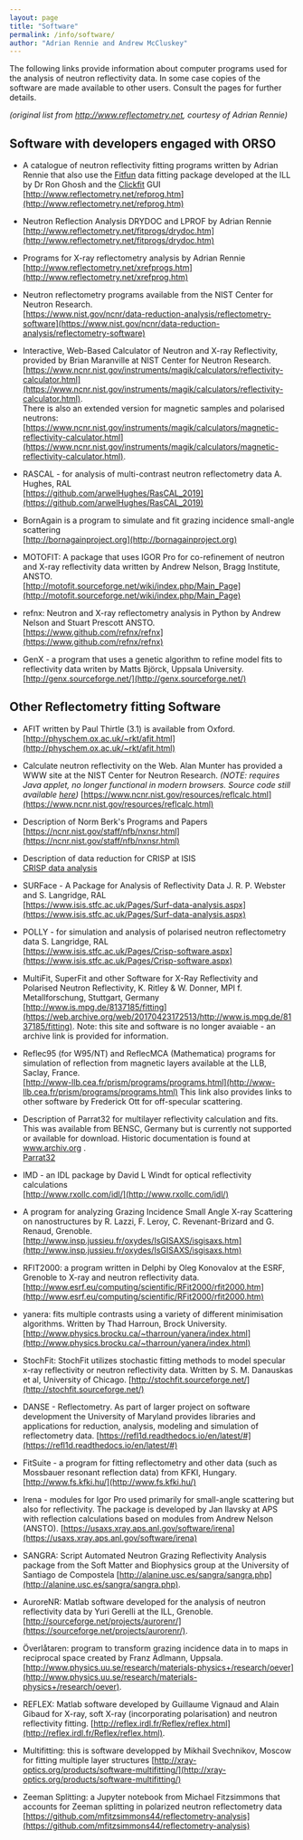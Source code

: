 ```yaml
---
layout: page
title: "Software"
permalink: /info/software/
author: "Adrian Rennie and Andrew McCluskey"
---
```


The following links provide information about computer programs used for the analysis of neutron reflectivity data. In some case copies of the software are made available to other users. Consult the pages for further details.

*(original list from http://www.reflectometry.net, courtesy of Adrian Rennie)*

## Software with developers engaged with ORSO

*   A catalogue of neutron reflectivity fitting programs written by Adrian Rennie that also use the [Fitfun](http://www.ccp14.ac.uk/exill/tools/fitfun.htm) data fitting package developed at the ILL by Dr Ron Ghosh and the [Clickfit](http://www.ccp14.ac.uk/exill/tools/clickfit.html) GUI  
    [http://www.reflectometry.net/refprog.htm](http://www.reflectometry.net/refprog.htm)

*   Neutron Reflection Analysis DRYDOC and LPROF by Adrian Rennie  
    [http://www.reflectometry.net/fitprogs/drydoc.htm](http://www.reflectometry.net/fitprogs/drydoc.htm)

*   Programs for X-ray reflectometry analysis by Adrian Rennie  
    [http://www.reflectometry.net/xrefprogs.htm](http://www.reflectometry.net/xrefprog.htm)

*   Neutron reflectometry programs available from the NIST Center for Neutron Research.  
    [https://www.nist.gov/ncnr/data-reduction-analysis/reflectometry-software](https://www.nist.gov/ncnr/data-reduction-analysis/reflectometry-software)

*   Interactive, Web-Based Calculator of Neutron and X-ray Reflectivity, provided by Brian Maranville at NIST Center for Neutron Research.  
    [https://www.ncnr.nist.gov/instruments/magik/calculators/reflectivity-calculator.html](https://www.ncnr.nist.gov/instruments/magik/calculators/reflectivity-calculator.html).  
    There is also an extended version for magnetic samples and polarised neutrons:  
    [https://www.ncnr.nist.gov/instruments/magik/calculators/magnetic-reflectivity-calculator.html](https://www.ncnr.nist.gov/instruments/magik/calculators/magnetic-reflectivity-calculator.html).

*   RASCAL - for  analysis of multi-contrast neutron reflectometry data A. Hughes, RAL  
    [https://github.com/arwelHughes/RasCAL_2019](https://github.com/arwelHughes/RasCAL_2019)

*   BornAgain is a program to simulate and fit grazing incidence small-angle scattering  
    [http://bornagainproject.org](http://bornagainproject.org)

*   MOTOFIT: A package that uses IGOR Pro for co-refinement of neutron and X-ray reflectivity data written by Andrew Nelson, Bragg Institute, ANSTO.  
    [http://motofit.sourceforge.net/wiki/index.php/Main_Page](http://motofit.sourceforge.net/wiki/index.php/Main_Page)

*   refnx: Neutron and X-ray reflectometry analysis in Python by Andrew Nelson and Stuart Prescott ANSTO.  
    [https://www.github.com/refnx/refnx](https://www.github.com/refnx/refnx)

*   GenX - a program that uses a genetic algorithm to refine model fits to reflectivity data writen by Matts Björck, Uppsala University.  
    [http://genx.sourceforge.net/](http://genx.sourceforge.net/)


## Other Reflectometry fitting Software

*   AFIT written by Paul Thirtle (3.1) is available from Oxford.  
    [http://physchem.ox.ac.uk/~rkt/afit.html](http://physchem.ox.ac.uk/~rkt/afit.html)

*   Calculate neutron reflectivity on the Web. Alan Munter has provided a WWW site at the NIST Center for Neutron Research.  *(NOTE: requires Java applet, no longer functional in modern browsers.  Source code still available [here](https://www.ncnr.nist.gov/resources/ReflSimulator.java))*
    [https://www.ncnr.nist.gov/resources/reflcalc.html](https://www.ncnr.nist.gov/resources/reflcalc.html)

*   Description of Norm Berk's Programs and Papers  
    [https://ncnr.nist.gov/staff/nfb/nxnsr.html](https://ncnr.nist.gov/staff/nfb/nxnsr.html)  

*   Description of data reduction for CRISP at ISIS  
    [CRISP data analysis](https://www.isis.stfc.ac.uk/Pages/Crisp-software.aspx)

*   SURFace - A Package for Analysis of Reflectivity Data J. R. P. Webster and S. Langridge, RAL  
    [https://www.isis.stfc.ac.uk/Pages/Surf-data-analysis.aspx](https://www.isis.stfc.ac.uk/Pages/Surf-data-analysis.aspx)

*   POLLY - for simulation and analysis of polarised neutron reflectometry data S. Langridge, RAL  
    [https://www.isis.stfc.ac.uk/Pages/Crisp-software.aspx](https://www.isis.stfc.ac.uk/Pages/Crisp-software.aspx)
    
*   MultiFit, SuperFit and other Software for X-Ray Reflectivity and Polarised Neutron Reflectivity, K. Ritley & W. Donner, MPI f. Metallforschung, Stuttgart, Germany  
    [http://www.is.mpg.de/8137185/fitting](https://web.archive.org/web/20170423172513/http://www.is.mpg.de/8137185/fitting). Note: this site and software is no longer avaiable - an archive link is provided for information.

*   Reflec95 (for W95/NT) and ReflecMCA (Mathematica) programs for simulation of reflection from magnetic layers available at the LLB, Saclay, France.  
    [http://www-llb.cea.fr/prism/programs/programs.html](http://www-llb.cea.fr/prism/programs/programs.html) This link also provides links to other software by Frederick Ott for off-specular scattering.

*   Description of Parrat32 for multilayer reflectivity calculation and fits. This was available from BENSC, Germany but is currently not supported or available for download. Historic documentation is found at www.archiv.org .  
    [Parrat32](http://web.archive.org/web/20080614030548/http://www.hmi.de/bensc/instrumentation/instrumente/v6/refl/parratt_en.htm)

*   IMD - an IDL package by David L Windt for optical reflectivity calculations  
    [http://www.rxollc.com/idl/](http://www.rxollc.com/idl/)

*   A program for analyzing Grazing Incidence Small Angle X-ray Scattering on nanostructures by R. Lazzi, F. Leroy, C. Revenant-Brizard and G. Renaud, Grenoble.  
    [http://www.insp.jussieu.fr/oxydes/IsGISAXS/isgisaxs.htm](http://www.insp.jussieu.fr/oxydes/IsGISAXS/isgisaxs.htm)

*   RFIT2000: a program written in Delphi by Oleg Konovalov at the ESRF, Grenoble to X-ray and neutron reflectivity data.  
    [http://www.esrf.eu/computing/scientific/RFit2000/rfit2000.htm](http://www.esrf.eu/computing/scientific/RFit2000/rfit2000.htm)

*   yanera: fits multiple contrasts using a variety of different minimisation algorithms. Written by Thad Harroun, Brock University.  
    [http://www.physics.brocku.ca/~tharroun/yanera/index.html](http://www.physics.brocku.ca/~tharroun/yanera/index.html)

*   StochFit: StochFit utilizes stochastic fitting methods to model specular x-ray reflectivity or neutron reflectivity data. Written by S. M. Danauskas et al, University of Chicago. [http://stochfit.sourceforge.net/](http://stochfit.sourceforge.net/)

*   DANSE - Reflectometry. As part of larger project on software development the University of Maryland provides libraries and applications for reduction, analysis, modeling and simulation of reflectometry data. [https://refl1d.readthedocs.io/en/latest/#](https://refl1d.readthedocs.io/en/latest/#)

*   FitSuite - a program for fitting reflectometry and other data (such as Mossbauer resonant reflection data) from KFKI, Hungary. [http://www.fs.kfki.hu/](http://www.fs.kfki.hu/)

*   Irena - modules for Igor Pro used primarily for small-angle scattering but also for reflectivity. The package is developed by Jan Ilavsky at APS with reflection calculations based on modules from Andrew Nelson (ANSTO). [https://usaxs.xray.aps.anl.gov/software/irena](https://usaxs.xray.aps.anl.gov/software/irena)

*   SANGRA: Script Automated Neutron Grazing Reflectivity Analysis package from the Soft Matter and Biophysics group at the University of Santiago de Compostela [http://alanine.usc.es/sangra/sangra.php](http://alanine.usc.es/sangra/sangra.php).

*   AuroreNR: Matlab software developed for the analysis of neutron reflectivity data by Yuri Gerelli at the ILL, Grenoble. [http://sourceforge.net/projects/aurorenr/](https://sourceforge.net/projects/aurorenr/).

*   Överlåtaren: program to transform grazing incidence data in to maps in reciprocal space created by Franz Adlmann, Uppsala. [http://www.physics.uu.se/research/materials-physics+/research/oever](http://www.physics.uu.se/research/materials-physics+/research/oever).

*   REFLEX: Matlab software developed by Guillaume Vignaud and Alain Gibaud for X-ray, soft X-ray (incorporating polarisation) and neutron reflectivity fitting. [http://reflex.irdl.fr/Reflex/reflex.html](http://reflex.irdl.fr/Reflex/reflex.html).

*   Multifitting: this is software developped by Mikhail Svechnikov, Moscow for fitting multiple layer structures [http://xray-optics.org/products/software-multifitting/](http://xray-optics.org/products/software-multifitting/)

*   Zeeman Splitting: a Jupyter notebook from Michael Fitzsimmons that accounts for Zeeman splitting in polarized neutron reflectometry data [https://github.com/mfitzsimmons44/reflectometry-analysis](https://github.com/mfitzsimmons44/reflectometry-analysis)
